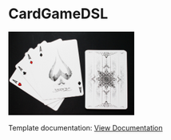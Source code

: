 # CardGameDSL

<img src="images/cards.jpg" width="50%">

Template documentation:
[View Documentation](documentation.html)
